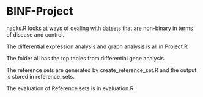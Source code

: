# BINF-Project

hacks.R looks at ways of dealing with datsets that are non-binary in terms of disease and control.

The differential expression analysis and graph analysis is all in Project.R

The folder all has the top tables from differential gene analysis. 

The reference sets are generated by create_reference_set.R and the output is stored in reference_sets. 

The evaluation of Reference sets is in evaluation.R
